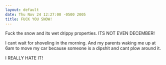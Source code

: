 ```yaml
---
layout: default
date: Thu Nov 24 12:27:00 -0500 2005
title: FUCK YOU SNOW!
---
```


Fuck the snow and its wet drippy properties.  ITS NOT EVEN DECEMBER!

I cant wait for shoveling in the morning.  And my parents waking me up at 6am
to move my car because someone is a dipshit and cant plow around it.

I REALLY HATE IT!
